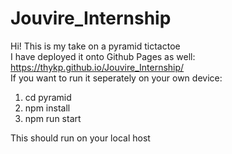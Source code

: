 # Jouvire_Internship
Hi! This is my take on a pyramid tictactoe <br>
I have deployed it onto Github Pages as well: https://thykp.github.io/Jouvire_Internship/ <br>
If you want to run it seperately on your own device:
1. cd pyramid
2. npm install
3. npm run start

This should run on your local host
